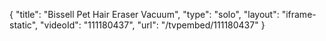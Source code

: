 {
    "title": "Bissell Pet Hair Eraser Vacuum",
    "type": "solo",
    "layout": "iframe-static",
    "videoId": "111180437",
    "url": "\/tvpembed\/111180437"
}